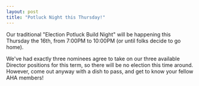 ```yaml
---
layout: post
title: "Potluck Night this Thursday!"
---
```


Our traditional "Election Potluck Build Night" will be happening this Thursday the 16th, from 7:00PM to 10:00PM (or until folks decide to go home).

We've had exactly three nominees agree to take on our three available Director positions for this term, so there will be no election this time around.  However, come out anyway with a dish to pass, and get to know your fellow AHA members!